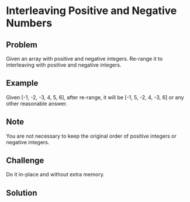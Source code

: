 Interleaving Positive and Negative Numbers
===

Problem
-------

Given an array with positive and negative integers. Re-range it to interleaving with positive and negative integers.

Example
-------

Given [-1, -2, -3, 4, 5, 6], after re-range, it will be [-1, 5, -2, 4, -3, 6] or any other reasonable answer.

Note
---------

You are not necessary to keep the original order of positive integers or negative integers.

Challenge
---------

Do it in-place and without extra memory.

Solution
--------

